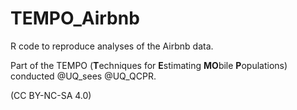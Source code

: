 # TEMPO_Airbnb

R code to reproduce analyses of the Airbnb data. 

Part of the TEMPO (**T**echniques for **E**stimating **MO**bile **P**opulations) conducted @UQ_sees @UQ_QCPR.

(CC BY-NC-SA 4.0)
